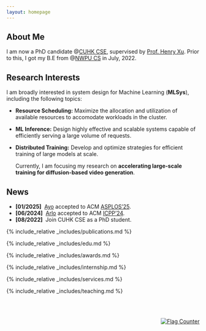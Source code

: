 ```yaml
---
layout: homepage
---
```


## About Me

I am now a PhD candidate @[CUHK CSE](https://www.cse.cuhk.edu.hk/), supervised by [Prof. Henry Xu](https://henryhxu.github.io/). Prior to this, I got my B.E from @[NWPU CS](https://www.nwpu.edu.cn/) in July, 2022.

## Research Interests
  I am broadly interested in system design for Machine Learning (**<autocolor>MLSys</autocolor>**), including the following topics:
- **<autocolor>Resource Scheduling:</autocolor>** Maximize the allocation and utilization of available resources to accomodate workloads in the cluster.
- **<autocolor>ML Inference:</autocolor>** Design highly effective and scalable systems capable of efficiently serving a large volume of requests.
- **<autocolor>Distributed Training:</autocolor>** Develop and optimize strategies for efficient training of large models at scale.


  Currently, I am focusing my research on **<autocolor>accelerating large-scale training for diffusion-based video generation</autocolor>**.


## News
- **[01/2025]** &nbsp;[Ayo](https://dl.acm.org/doi/10.1145/3676641.3716278) accepted to ACM [ASPLOS’25](https://www.asplos-conference.org/asplos2025/).
- **[06/2024]** &nbsp;[Arlo](https://txxx926.github.io/) accepted to ACM [ICPP’24](https://icpp2024.org/). 
- **[08/2022]** &nbsp;Join CUHK CSE as a PhD student.


{% include_relative _includes/publications.md %}

{% include_relative _includes/edu.md %}

{% include_relative _includes/awards.md %}


{% include_relative _includes/internship.md %}

{% include_relative _includes/services.md %}

{% include_relative _includes/teaching.md %}


<br><br>

<div style="text-align: right;">
    <a href="https://info.flagcounter.com/OELr">
        <img src="https://s05.flagcounter.com/count/OELr/bg_FFFFFF/txt_000000/border_CCCCCC/columns_2/maxflags_10/viewers_0/labels_0/pageviews_0/flags_0/percent_0/" 
             alt="Flag Counter" border="0">
    </a>
</div>
